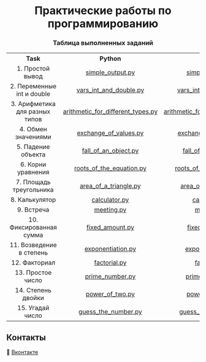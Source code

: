 <h1 align="center">Практические работы по программированию</h1>

<h3 align="center">Таблица выполненных заданий</h3>
<table style="width:100%;text-align:center">
    <tr>
        <th>Task</th>
        <th>Python</th>
        <th>C++</th>
    </tr>
    <tr>
        <td>1. Простой вывод</td>
        <td><a href="https://github.com/g0dswi11/programming_practice/blob/master/Practice/01/Python//simple_output.py">simple_output.py</a></td>
        <td><a href="https://github.com/g0dswi11/programming_practice/blob/master/Practice/01/C%2B%2B/simple_output.cpp">simple_output.cpp</a></td>
    </tr>
    <tr>
        <td>2. Переменные int и double</td>
        <td><a href="https://github.com/g0dswi11/programming_practice/blob/master/Practice/02/Python//vars_int_and_double.py">vars_int_and_double.py</a></td>
        <td><a href="https://github.com/g0dswi11/programming_practice/blob/master/Practice/02/C%2B%2B/vars_int_and_double.cpp">vars_int_and_double.cpp</a></td>
    </tr>
    <tr>
        <td>3. Арифметика для разных типов</td>
        <td><a href="https://github.com/g0dswi11/programming_practice/blob/master/Practice/03/Python//arithmetic_for_different_types.py">arithmetic_for_different_types.py</a></td>
        <td><a href="https://github.com/g0dswi11/programming_practice/blob/master/Practice/03/C%2B%2B/arithmetic_for_different_types.cpp">arithmetic_for_different_types.cpp</a></td>
    </tr>
    <tr>
        <td>4. Обмен значениями</td>
        <td><a href="https://github.com/g0dswi11/programming_practice/blob/master/Practice/04/Python//exchange_of_values.py">exchange_of_values.py</a></td>
        <td><a href="https://github.com/g0dswi11/programming_practice/blob/master/Practice/04/C%2B%2B/exchange_of_values.cpp">exchange_of_values.cpp</a></td>
    </tr>
    <tr>
        <td>5. Падение объекта</td>
        <td><a href="https://github.com/g0dswi11/programming_practice/blob/master/Practice/05/Python//fall_of_an_object.py">fall_of_an_object.py</a></td>
        <td><a href="https://github.com/g0dswi11/programming_practice/blob/master/Practice/05/C%2B%2B/fall_of_an_object.cpp">fall_of_an_object.cpp</a></td>
    </tr>
    <tr>
        <td>6. Корни уравнения</td>
        <td><a href="https://github.com/g0dswi11/programming_practice/blob/master/Practice/06/Python//roots_of_the_equation.py">roots_of_the_equation.py</a></td>
        <td><a href="https://github.com/g0dswi11/programming_practice/blob/master/Practice/06/C%2B%2B/roots_of_the_equation.cpp">roots_of_the_equation.cpp</a></td>
    </tr>
    <tr>
        <td>7. Площадь треугольника</td>
        <td><a href="https://github.com/g0dswi11/programming_practice/blob/master/Practice/07/Python//area_of_a_triangle.py">area_of_a_triangle.py</a></td>
        <td><a href="https://github.com/g0dswi11/programming_practice/blob/master/Practice/07/C%2B%2B/area_of_a_triangle.cpp">area_of_a_triangle.cpp</a></td>
    </tr>
    <tr>
        <td>8. Калькулятор</td>
        <td><a href="https://github.com/g0dswi11/programming_practice/blob/master/Practice/08/Python//calculator.py">calculator.py</a></td>
        <td><a href="https://github.com/g0dswi11/programming_practice/blob/master/Practice/08/C%2B%2B/calculator.cpp">calculator.cpp</a></td>
    </tr>
    <tr>
        <td>9. Встреча</td>
        <td><a href="https://github.com/g0dswi11/programming_practice/blob/master/Practice/09/Python//meeting.py">meeting.py</a></td>
        <td><a href="https://github.com/g0dswi11/programming_practice/blob/master/Practice/09/C%2B%2B/meeting.cpp">meeting.cpp</a></td>
    </tr>
    <tr>
        <td>10. Фиксированная сумма</td>
        <td><a href="https://github.com/g0dswi11/programming_practice/blob/master/Practice/10/Python//fixed_amount.py">fixed_amount.py</a></td>
        <td><a href="https://github.com/g0dswi11/programming_practice/blob/master/Practice/10/C%2B%2B/fixed_amount.cpp">fixed_amount.cpp</a></td>
    </tr>
    <tr>
        <td>11. Возведение в степень</td>
        <td><a href="https://github.com/g0dswi11/programming_practice/blob/master/Practice/11/Python//exponentiation.py">exponentiation.py</a></td>
        <td><a href="https://github.com/g0dswi11/programming_practice/blob/master/Practice/11/C%2B%2B/exponentiation.cpp">exponentiation.cpp</a></td>
    </tr>
    <tr>
        <td>12. Факториал</td>
        <td><a href="https://github.com/g0dswi11/programming_practice/blob/master/Practice/12/Python//factorial.py">factorial.py</a></td>
        <td><a href="https://github.com/g0dswi11/programming_practice/blob/master/Practice/12/C%2B%2B/factorial.cpp">factorial.cpp</a></td>
    </tr>
    <tr>
        <td>13. Простое число</td>
        <td><a href="https://github.com/g0dswi11/programming_practice/blob/master/Practice/13/Python//prime_number.py">prime_number.py</a></td>
        <td><a href="https://github.com/g0dswi11/programming_practice/blob/master/Practice/13/C%2B%2B/prime_number.cpp">prime_number.cpp</a></td>
    </tr>
    <tr>
        <td>14. Степень двойки</td>
            <td><a href="https://github.com/g0dswi11/programming_practice/blob/master/Practice/14/Python//power_of_two.py">power_of_two.py</a></td>
            <td><a href="https://github.com/g0dswi11/programming_practice/blob/master/Practice/14/C%2B%2B/power_of_two.cpp">power_of_two.cpp</a></td>
    </tr>
    <tr>
        <td>15. Угадай число</td>
            <td><a href="https://github.com/g0dswi11/programming_practice/blob/master/Practice/15/Python//guess_the_number.py">guess_the_number.py</a></td>
            <td><a href="https://github.com/g0dswi11/programming_practice/blob/master/Practice/15/C%2B%2B/guess_the_number.cpp">guess_the_number.cpp</a></td>
    </tr>
</table>

## Контакты
:doughnut: [Вконтакте](https://vk.com/id612837433)<br/>
